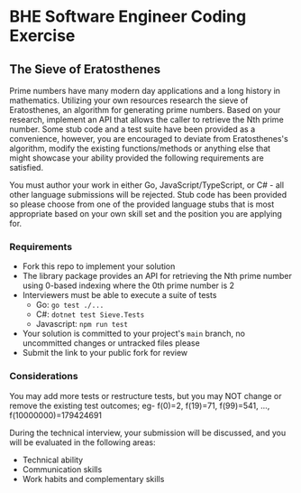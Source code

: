 # BHE Software Engineer Coding Exercise

## The Sieve of Eratosthenes

Prime numbers have many modern day applications and a long history in 
mathematics. Utilizing your own resources research the sieve of Eratosthenes,
an algorithm for generating prime numbers. Based on your research, implement 
an API that allows the caller to retrieve the Nth prime number.
Some stub code and a test suite have been provided as a convenience, however, 
you are encouraged to deviate from Eratosthenes's algorithm, modify the 
existing functions/methods or anything else that might showcase your ability 
provided the following requirements are satisfied.

You must author your work in either Go, JavaScript/TypeScript, or C# - all 
other language submissions will be rejected. Stub code has been provided so 
please choose from one of the provided language stubs that is most 
appropriate based on your own skill set and the position you are applying for.

### Requirements

- Fork this repo to implement your solution
- The library package provides an API for retrieving the Nth prime number using 0-based indexing where the 0th prime number is 2
- Interviewers must be able to execute a suite of tests
  - Go: `go test ./...`
  - C#: `dotnet test Sieve.Tests`
  - Javascript: `npm run test`
- Your solution is committed to your project's `main` branch, no uncommitted changes or untracked files please
- Submit the link to your public fork for review

### Considerations

You may add more tests or restructure tests, but you may NOT change or remove
the existing test outcomes; eg- f(0)=2, f(19)=71, f(99)=541, ..., f(10000000)=179424691 

During the technical interview, your submission will be discussed, and you will be evaluated in the following areas:

- Technical ability
- Communication skills
- Work habits and complementary skills
